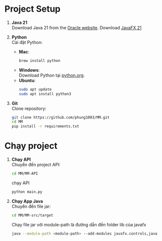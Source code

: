 # Project Setup


1. **Java 21**  
   Download Java 21 from the [Oracle website](https://www.oracle.com/java/technologies/downloads/#java21).
   Download [JavaFX 21](https://gluonhq.com/products/javafx/)
3. **Python**  
   Cài đặt Python:
   - **Mac**:  
     ```bash
     brew install python
     ```
   - **Windows**:  
     Download Python tại [python.org](https://www.python.org/downloads/).
   - **Ubuntu**:  
     ```bash
     sudo apt update
     sudo apt install python3
     ```



4. **Git**  
   Clone repository:  
   ```bash
   git clone https://github.com/phung1003/MM.git
   cd MM
   pip install -r requirements.txt
   ```
   
# Chạy project
1. **Chạy API**  
   Chuyển đến project API:
   ```bash
   cd MM/MM-API
   ```
   chạy API
   ```bash
   python main.py
   ```
2. **Chạy App Java**  
   Chuyển đến file jar:
   ```bash
   cd MM/MM-src/target
   ``` 
   Chạy file jar với module-path là đường dẫn đến folder lib của javafx
   ```bash
   java --module-path <module-path> --add-modules javafx.controls,javafx.fxml -jar original-MM-1.0-SNAPSHOT.jar
   ```

